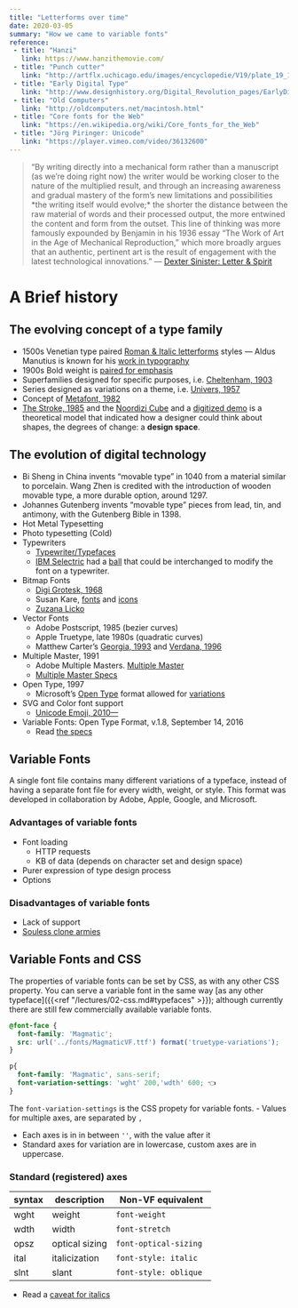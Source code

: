 ```yaml
---
title: "Letterforms over time"
date: 2020-03-05
summary: "How we came to variable fonts"
reference:
 - title: "Hanzi"
   link: https://www.hanzithemovie.com/
 - title: "Punch cutter"
   link: "http://artflx.uchicago.edu/images/encyclopedie/V19/plate_19_19_1.jpeg"
 - title: "Early Digital Type"
   link: "http://www.designhistory.org/Digital_Revolution_pages/EarlyDigType.html"
 - title: "Old Computers"
   link: "http://oldcomputers.net/macintosh.html"
 - title: "Core fonts for the Web"
   link: "https://en.wikipedia.org/wiki/Core_fonts_for_the_Web"
 - title: "Jörg Piringer: Unicode"
   link: "https://player.vimeo.com/video/36132600"
---
```


> “By writing directly into a mechanical form rather than a manuscript (as we’re doing right now) the writer would be working closer to the nature of the multiplied result, and through an increasing awareness and gradual mastery of the form’s new limitations and possibilities \*the writing itself would evolve;\* the shorter the distance between the raw material of words and their processed output, the more entwined the content and form from the outset. This line of thinking was more famously expounded by Benjamin in his 1936 essay “The Work of Art in the Age of Mechanical Reproduction,” which more broadly argues that an authentic, pertinent art is the result of engagement with the latest technological innovations.” — [Dexter Sinister: Letter & Spirit](http://www.servinglibrary.org/journal/3/letter-and-spirit)



# A Brief history


## The evolving concept of a type family
- 1500s Venetian type paired [Roman & Italic letterforms](https://abagond.files.wordpress.com/2007/10/aldine.jpg?w=201&zoom=2") styles — Aldus Manutius is known for his [work in typography]("https://www.prepressure.com/images/Hypnerotomachia-Poliphili-trophy-Roman-arms.jpg")
- 1900s Bold weight is [paired for emphasis](https://en.wikipedia.org/wiki/Clarendon_(typeface)#/media/File:Fann_Street_Foundry_Clarendon_image_with_text_for_emphasis.jpg)
- Superfamilies designed for specific purposes, i.e. [Cheltenham, 1903](http://idsgn.org/posts/know-your-type-cheltenham/)
- Series designed as variations on a theme, i.e. [Univers, 1957](https://archive.org/details/ATFFoundryUniversDebernyPeignotIP1968/page/n9/mode/2up)
- Concept of [Metafont, 1982](http://visiblelanguagejournal.com/issue/61/article/748)
- [The Stroke, 1985](https://www.typotheque.com/books/the_stroke) and the [Noordizj Cube](https://typetr.typenetwork.com/news/article/The-Gerrit-Noordzij-Cube) and a [digitized demo](https://www.axis-praxis.org/playground/noordzij-cube/)
is a theoretical model that indicated how a designer could think about shapes, the degrees of change: a **design space**.

## The evolution of digital technology
- Bi Sheng in China invents “movable type” in 1040 from a material similar to porcelain. Wang Zhen is credited with the introduction of wooden movable type, a more durable option, around 1297.
- Johannes Gutenberg invents “movable type” pieces from lead, tin, and antimony, with the Gutenberg Bible in 1398.
- Hot Metal Typesetting
- Photo typesetting (Cold)
- Typewriters
	- [Typewriter/Typefaces](https://typographica.org/on-typography/typewriter-typeface-the-legacy-of-the-writing-machine-in-type-design/)
	- [IBM Selectric](https://www.youtube.com/watch?v=kLySMIzASNE) had a [ball](https://www.google.com/search?q=ibm+selectric+typewriter+ball&tbm=isch&ved=2ahUKEwjlq7Pq3YPoAhXKAt8KHaBcAqgQ2-cCegQIABAA&oq=ibm+selectric+typewriter+ball&gs_l=img.3..0.60635.61083..61249...0.0..0.98.358.5......0....1..gws-wiz-img.......0i30j0i5i30j0i8i30j0i24.1lQgXebjO5g&ei=8iVhXuXqM8qF_AaguYnACg&bih=709&biw=1076) that could be interchanged to modify the font on a typewriter.
- Bitmap Fonts
	- [Digi Grotesk, 1968](http://luc.devroye.org/fonts-25449.html)
 	- Susan Kare, [fonts](https://en.wikipedia.org/wiki/Chicago_(typeface)) and [icons](https://qz.com/1666437/mac-icon-designer-susan-kare-explains-the-inspiration-for-her-designs/)
 	- [Zuzana Licko](https://www.emigre.com/Designer/ZuzanaLicko)
- Vector Fonts
	- Adobe Postscript, 1985 (bezier curves)
	- Apple Truetype, late 1980s (quadratic curves)
	- Matthew Carter’s [Georgia, 1993](https://en.wikipedia.org/wiki/Georgia_(typeface)) and [Verdana, 1996](https://en.wikipedia.org/wiki/Verdana#/media/File:VerdanaSpecimen.svg)
- Multiple Master, 1991
	- Adobe Multiple Masters. [Multiple Master](	https://en.wikipedia.org/wiki/Multiple_master_fonts)
	- [Multiple Master Specs](https://www.adobe.com/content/dam/acom/en/devnet/font/pdfs/5091.Design_MM_Fonts.pdf) 
- Open Type, 1997
	- Microsoft’s [Open Type](https://en.wikipedia.org/wiki/OpenType) format allowed for [variations](https://www.typenetwork.com/brochure/opentype-font-variations/)
- SVG and Color font support
	- [Unicode Emoji, 2010—](http://www.unicode.org/reports/tr51)
- Variable Fonts: Open Type Format, v.1.8, September 14, 2016
	- Read [the specs](https://docs.microsoft.com/en-gb/typography/opentype/spec/dvaraxisreg)


## Variable Fonts
A single font file contains many different variations of a typeface, instead of having a separate font file for every width, weight, or style. This format was developed in collaboration by Adobe, Apple, Google, and Microsoft.

### Advantages of variable fonts
- Font loading
	- HTTP requests
	- KB of data (depends on character set and design space)
- Purer expression of type design process
- Options

### Disadvantages of variable fonts
- Lack of support
- [Souless clone armies](https://vimeo.com/251494096)


## Variable Fonts and CSS
The properties of variable fonts can be set by CSS, as with any other CSS property. You can serve a variable font in the same way [as any other typeface]({{<ref "/lectures/02-css.md#typefaces" >}}); although currently there are still few commercially available variable fonts. 

```css
@font-face {
  font-family: 'Magmatic';
  src: url('../fonts/MagmaticVF.ttf') format('truetype-variations');
}

p{
  font-family: 'Magmatic', sans-serif;
  font-variation-settings: 'wght' 200,'wdth' 600; 👈
}
```

The `font-variation-settings` is the CSS propety for variable fonts. - Values for multiple axes, are separated by `,`
- Each axes is in in between `''`, with the value after it
- Standard axes for variation are in lowercase,  custom axes are in uppercase.

### Standard (registered) axes
|syntax| description | Non-VF equivalent 
|---|---| ---
|wght| weight | `font-weight` 
|wdth| width | `font-stretch`
|opsz| optical sizing | `font-optical-sizing`
|ital| italicization | `font-style: italic` 
|slnt| slant | `font-style: oblique ` 

- Read a [caveat for italics](https://rwt.io/typography-tips/getting-bent-current-state-italics-variable-font-support)